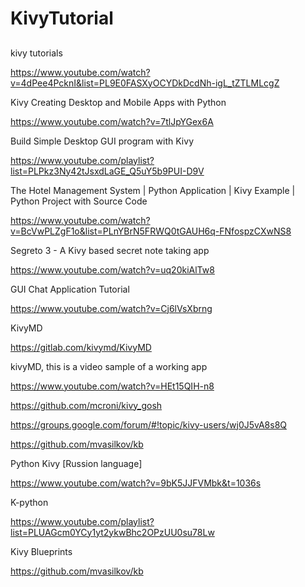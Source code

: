 # KivyTutorial

##

kivy tutorials

https://www.youtube.com/watch?v=4dPee4PcknI&list=PL9E0FASXyOCYDkDcdNh-igL_tZTLMLcgZ


Kivy Creating Desktop and Mobile Apps with Python

https://www.youtube.com/watch?v=7tlJpYGex6A

Build Simple Desktop GUI program with Kivy

https://www.youtube.com/playlist?list=PLPkz3Ny42tJsxdLaGE_Q5uY5b9PUI-D9V


The Hotel Management System | Python Application | Kivy Example | Python Project with Source Code

https://www.youtube.com/watch?v=BcVwPLZgF1o&list=PLnYBrN5FRWQ0tGAUH6q-FNfospzCXwNS8


Segreto 3 - A Kivy based secret note taking app


https://www.youtube.com/watch?v=uq20kiAlTw8



GUI Chat Application Tutorial

https://www.youtube.com/watch?v=Cj6lVsXbrng

KivyMD 


https://gitlab.com/kivymd/KivyMD 

kivyMD, this is a video sample of a working app 

https://www.youtube.com/watch?v=HEt15QIH-n8 

https://github.com/mcroni/kivy_gosh

https://groups.google.com/forum/#!topic/kivy-users/wj0J5vA8s8Q

https://github.com/mvasilkov/kb

Python Kivy [Russion language]

https://www.youtube.com/watch?v=9bK5JJFVMbk&t=1036s

K-python

https://www.youtube.com/playlist?list=PLUAGcm0YCy1yt2ykwBhc2OPzUU0su78Lw

Kivy Blueprints 

https://github.com/mvasilkov/kb

